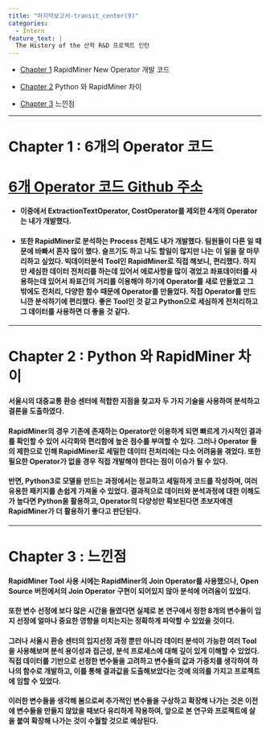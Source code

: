 ```yaml
---
title: "마지막보고서-transit_center(9)"
categories:
  - Intern
feature_text: |
  The History of the 산학 R&D 프로젝트 인턴
---
```


- [Chapter 1](#chapter1) RapidMiner New Operator 개발 코드

- [Chapter 2](#chapter2) Python 와 RapidMiner 차이

- [Chapter 3](#chapter3) 느낀점

---

# Chapter 1 <a class="anchor" id="chapter1"></a> : 6개의 Operator 코드

# [6개 Operator 코드 Github 주소](https://github.com/SonHyeono/Analyze-public-transportation-data/tree/main/RapidMiner)

- #### 이중에서 ExtractionTextOperator, CostOperator를 제외한 4개의 Operator는 내가 개발했다.

- #### 또한 RapidMiner로 분석하는 Process 전체도 내가 개발했다. 팀원들이 다른 일 때문에 바빠서 혼자 많이 했다. 슬프기도 하고 나도 할일이 많지만 나는 이 일을 잘 마무리하고 싶었다. 빅데이터분석 Tool인 RapidMiner로 직접 해보니, 편리했다. 하지만 세심한 데이터 전처리를 하는데 있어서 에로사항을 많이 겪었고 좌표데이터를 사용하는데 있어서 좌표간의 거리를 이용해야 하기에 Operator를 새로 만들었고 그 밖에도 전처리, 다양한 함수 때문에 Operator를 만들었다. 직접 Operator를 만드니깐 분석하기에 편리했다. 좋은 Tool인 것 같고 Python으로 세심하게 전처리하고 그 데이터를 사용하면 더 좋을 것 같다.

---

# Chapter 2 <a class="anchor" id="chapter2"></a> : Python 와 RapidMiner 차이

#### 서울시의 대중교통 환승 센터에 적합한 지점을 찾고자 두 가지 기술을 사용하여 분석하고 결론을 도출하였다.

#### RapidMiner의 경우 기존에 존재하는 Operator만 이용하게 되면 빠르게 가시적인 결과를 확인할 수 있어 시각화와 편리함에 높은 점수를 부여할 수 있다. 그러나 Operator 들의 제한으로 인해 RapidMiner로 세밀한 데이터 전처리에는 다소 어려움을 겪었다. 또한 필요한 Operator가 없을 경우 직접 개발해야 한다는 점이 이슈가 될 수 있다.

#### 반면, Python3로 모델을 만드는 과정에서는 정교하고 세밀하게 코드를 작성하며, 여러 유용한 패키지를 손쉽게 가져올 수 있었다. 결과적으로 데이터와 분석과정에 대한 이해도가 높다면 Python을 활용하고, Operator의 다양성만 확보된다면 초보자에겐 RapidMiner가 더 활용하기 좋다고 판단된다.

---

# Chapter 3 <a class="anchor" id="chapter3"></a> : 느낀점

#### RapidMiner Tool 사용 시에는 RapidMiner의 Join Operator를 사용했으나, Open Source 버전에서의 Join Operator 구현이 되어있지 않아 분석에 어려움이 있었다.

#### 또한 변수 선정에 보다 많은 시간을 들였다면 실제로 본 연구에서 정한 8개의 변수들이 입지 선정에 얼마나 중요한 영향을 미치는지는 정확하게 파악할 수 있었을 것이다.

#### 그러나 서울시 환승 센터의 입지선정 과정 뿐만 아니라 데이터 분석이 가능한 여러 Tool을 사용해보며 분석 용이성과 접근성, 분석 프로세스에 대해 깊이 있게 이해할 수 있었다. 직접 데이터를 기반으로 선정한 변수들을 고려하고 변수들의 값과 가중치를 생각하여 하나의 함수로 개발하고, 이를 통해 결과값을 도출해보았다는 것에 의의를 가지고 프로젝트에 임할 수 있었다.

#### 이러한 변수들을 생각해 봄으로써 추가적인 변수들을 구상하고 확장해 나가는 것은 이전에 변수들을 만들지 않았을 때보다 유리하게 작용하여, 앞으로 본 연구와 프로젝트에 살을 붙여 확장해 나가는 것이 수월할 것으로 예상된다.
